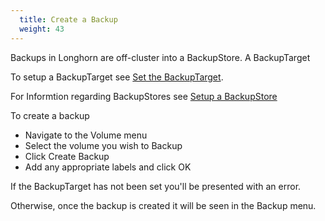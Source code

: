 ```yaml
---
  title: Create a Backup
  weight: 43
---
```


Backups in Longhorn are off-cluster into a BackupStore. A BackupTarget

To setup a BackupTarget see [Set the BackupTarget](../backupstores-and-backuptargets#set-backuptarget).

For Informtion regarding BackupStores see [Setup a BackupStore](../backupstores-and-backuptargets#set-backuptarget)

To create a backup

- Navigate to the Volume menu
- Select the volume you wish to Backup
- Click Create Backup
- Add any appropriate labels and click OK

If the BackupTarget has not been set you'll be presented with an error.

Otherwise, once the backup is created it will be seen in the Backup menu.
